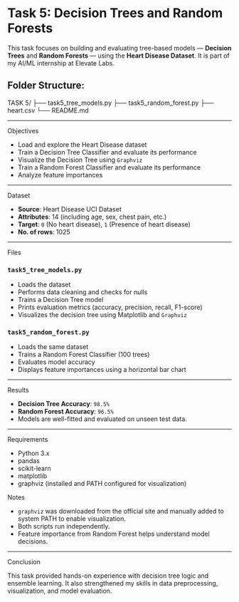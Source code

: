 # Task 5: Decision Trees and Random Forests

This task focuses on building and evaluating tree-based models — **Decision Trees** and **Random Forests** — using the **Heart Disease Dataset**. It is part of my AI/ML internship at Elevate Labs.
##  Folder Structure:
TASK 5/
├── task5_tree_models.py
├── task5_random_forest.py
├── heart.csv
└── README.md

---

 Objectives

- Load and explore the Heart Disease dataset
- Train a Decision Tree Classifier and evaluate its performance
- Visualize the Decision Tree using `Graphviz`
- Train a Random Forest Classifier and evaluate its performance
- Analyze feature importances

---

 Dataset

- **Source**: Heart Disease UCI Dataset
- **Attributes**: 14 (including age, sex, chest pain, etc.)
- **Target**: `0` (No heart disease), `1` (Presence of heart disease)
- **No. of rows**: 1025

---

 Files

### `task5_tree_models.py`

- Loads the dataset
- Performs data cleaning and checks for nulls
- Trains a Decision Tree model
- Prints evaluation metrics (accuracy, precision, recall, F1-score)
- Visualizes the decision tree using Matplotlib and `Graphviz`

### `task5_random_forest.py`

- Loads the same dataset
- Trains a Random Forest Classifier (100 trees)
- Evaluates model accuracy
- Displays feature importances using a horizontal bar chart

---

 Results

- **Decision Tree Accuracy**: `98.5%`
- **Random Forest Accuracy**: `96.5%`
- Models are well-fitted and evaluated on unseen test data.

---

 Requirements

- Python 3.x
- pandas
- scikit-learn
- matplotlib
- graphviz (installed and PATH configured for visualization)

 Notes

- `graphviz` was downloaded from the official site and manually added to system PATH to enable visualization.
- Both scripts run independently.
- Feature importance from Random Forest helps understand model decisions.

---

 Conclusion

This task provided hands-on experience with decision tree logic and ensemble learning. It also strengthened my skills in data preprocessing, visualization, and model evaluation.


